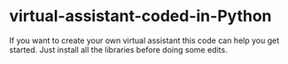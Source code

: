 # virtual-assistant-coded-in-Python
If you want to create your own virtual assistant this code can help you get started. Just install all the libraries before doing some edits. 
